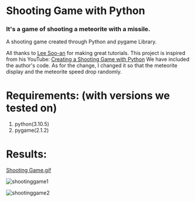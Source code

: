 # Shooting Game with Python

### It's a game of shooting a meteorite with a missile.
A shooting game created through Python and pygame Library.

All thanks  to  [Lee Soo-an](https://www.youtube.com/@user-ss5no9xw6e) for making great tutorials. This project is inspired from his YouTube: [Creating a Shooting Game with Python](https://youtu.be/-e_5sOsKqrU) We have included the author's code. As for the change, I changed it so that the meteorite display and the meteorite speed drop randomly.

# Requirements: (with versions we tested on)

1. python(3.10.5)
2. pygame(2.1.2)

# Results:

[Shooting Game.gif](https://user-images.githubusercontent.com/112882098/206992159-dd84c567-e74d-417e-89d8-c603a11dabcd.gif)

![shootinggame1](https://user-images.githubusercontent.com/102226092/207027148-840c651d-ece7-4de9-8622-b162e3af08e6.jpg)

![shootinggame2](https://user-images.githubusercontent.com/102226092/207027312-515746dc-c0b5-42ec-be4a-c23c05888075.jpg)

